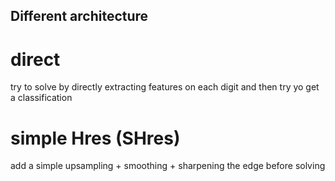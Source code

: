 ## Different architecture

# direct

try to solve by directly extracting features on each digit and then try yo get a classification

# simple Hres (SHres)

add a simple upsampling + smoothing + sharpening the edge before solving
